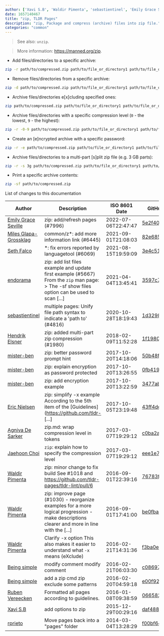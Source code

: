 ```yaml
---
author: ['Xavi S.B', 'Waldir Pimenta', 'sebastientinel', 'Emily Grace Seville', 'endorama', 'Miles Glapa-Grossklag', 'Agniva De Sarker', 'Ruben Vereecken', 'Being simple', 'Hendrik Elsner', 'Eric Nielsen', 'rprieto', 'mister-ben', 'Seth Falco', 'Jaehoon Choi']
date: 1657140467
title: "zip, TLDR Pages"
description: "zip, Package and compress (archive) files into zip file."
categories: "common"
---
```

> See also: `unzip`.

> More information: <https://manned.org/zip>.

- Add files/directories to a specific archive:

```bash
zip -r path/to/compressed.zip path/to/file_or_directory1 path/to/file_or_directory2 ...
```

- Remove files/directories from a specific archive:

```bash
zip -d path/to/compressed.zip path/to/file_or_directory1 path/to/file_or_directory2 ...
```

- Archive files/directories e[x]cluding specified ones:

```bash
zip path/to/compressed.zip path/to/file_or_directory1 path/to/file_or_directory2 ... -x path/to/excluded_files_or_directories
```

- Archive files/directories with a specific compression level (`0` - the lowest, `9` - the highest):

```bash
zip -r -0-9 path/to/compressed.zip path/to/file_or_directory1 path/to/file_or_directory2 ...
```

- Create an [e]ncrypted archive with a specific password:

```bash
zip -r -e path/to/compressed.zip path/to/file_or_directory1 path/to/file_or_directory2 ...
```

- Archive files/directories to a multi-part [s]plit zip file (e.g. 3 GB parts):

```bash
zip -r -s 3g path/to/compressed.zip path/to/file_or_directory1 path/to/file_or_directory2 ...
```

- Print a specific archive contents:

```bash
zip -sf path/to/compressed.zip
```
List of changes to this documentation


Author | Description | ISO 8601 Date | GitHub link
------|-----|-----|-----
[Emily Grace Seville](mailto:emilyseville7cf@gmail.com) | zip: add/refresh pages (#7996) | 2022-07-06T22:47:47 | [5e2f4072bce4](https://github.com/tldr-pages/tldr/commit/5e2f4072bce4e1bb1ffc80edd5d5ec223042182a)
[Miles Glapa-Grossklag](mailto:miles@glapa-grossklag.com) | common/z*: add more information link (#6445) | 2021-09-01T21:08:03 | [82e685e155b9](https://github.com/tldr-pages/tldr/commit/82e685e155b93e19aef385e655da9134d4808701)
[Seth Falco](mailto:seth@falco.fun) | *: fix errors reported by languagetool (#6069) | 2021-08-15T19:59:09 | [3e4c519004a4](https://github.com/tldr-pages/tldr/commit/3e4c519004a471c861cdc609fd7239ee3355671c)
[endorama](mailto:endorama@users.noreply.github.com) | zip: add list files example and update first example (#5667) From the `zip` man page: > The -sf show files option can be used to scan [...] | 2021-04-04T13:45:41 | [3597c70e6c4d](https://github.com/tldr-pages/tldr/commit/3597c70e6c4d9b4afc57c52692cdc9703bea7916)
[sebastientinel](mailto:sebastien.tinel@gmail.com) | multiple pages: Unify file path syntax to indicate a 'path to' (#4816) | 2020-10-28T18:19:43 | [1d32985f2f24](https://github.com/tldr-pages/tldr/commit/1d32985f2f24e5469dddc993dd7f354f79bfa128)
[Hendrik Elsner](mailto:321hendrik@gmail.com) | zip: added multi-part zip compression (#1980) | 2018-02-09T11:52:28 | [1f1980517794](https://github.com/tldr-pages/tldr/commit/1f1980517794a210291df38edbbbbc35fa27718c)
[mister-ben](mailto:git@misterben.me) | zip: better password prompt hint | 2017-10-20T14:18:06 | [50b48f60fd95](https://github.com/tldr-pages/tldr/commit/50b48f60fd952d9742a92dba8a186f8dc264620e)
[mister-ben](mailto:git@misterben.me) | zip: explain encryption as password protected | 2017-10-20T13:26:55 | [0fb419869509](https://github.com/tldr-pages/tldr/commit/0fb419869509a6dfb0c2705ad106a4ef718f9af2)
[mister-ben](mailto:git@misterben.me) | zip: add encryption example | 2017-10-20T13:22:59 | [3477ab330ed8](https://github.com/tldr-pages/tldr/commit/3477ab330ed8da9f3b01c1d4abd15e36f2f83341)
[Eric Nielsen](mailto:eric@amalgamar.com.br) | zip: simplify -x example According to the 5th item of the [Guidelines](https://github.com/tldr- [...] | 2017-10-05T23:19:48 | [43ff4dd736a1](https://github.com/tldr-pages/tldr/commit/43ff4dd736a1aba553c6beacb17e09849e97e576)
[Agniva De Sarker](mailto:agnivade@yahoo.co.in) | zip.md: wrap compression level in tokens | 2017-03-07T19:29:12 | [c0ba2afc2b0a](https://github.com/tldr-pages/tldr/commit/c0ba2afc2b0a71344017f7170db369a4bfb511df)
[Jaehoon Choi](mailto:plaintext@andromedarabbit.net) | `zip`: explain how to specify the compression level | 2017-03-07T19:29:12 | [eee1e72ba2d8](https://github.com/tldr-pages/tldr/commit/eee1e72ba2d8c05e5ddbc5d08b7ccc679e21c007)
[Waldir Pimenta](mailto:waldyrious@gmail.com) | zip: minor change to fix build See #1018 and https://github.com/tldr-pages/tldr-lint/pull/6 | 2016-09-01T22:39:16 | [76783fdc7256](https://github.com/tldr-pages/tldr/commit/76783fdc7256b415f89cabed5fef3f4cd901156c)
[Waldir Pimenta](mailto:waldyrious@gmail.com) | zip: improve page (#1030) - reorganize examples for a more logical progression - make descriptions clearer and more in line with the [...] | 2016-09-01T17:41:00 | [be0fbaec973d](https://github.com/tldr-pages/tldr/commit/be0fbaec973d1582be38c8ced94b899fdc4076eb)
[Waldir Pimenta](mailto:waldyrious@gmail.com) | Clarify -x option This also makes it easier to understand what `-x` means (eXclude) | 2016-02-21T14:31:36 | [f3ba0e60860e](https://github.com/tldr-pages/tldr/commit/f3ba0e60860e9deb94bbc19c6c738b45fa38f7f6)
[Being simple](mailto:haolin.h0@gmail.com) | modify comment modify comment | 2016-02-21T06:03:30 | [c0869724ac34](https://github.com/tldr-pages/tldr/commit/c0869724ac349573e64a62981b7ed150a36af8ed)
[Being simple](mailto:haolin.h0@gmail.com) | add a zip cmd zip exclude some patterns | 2016-02-20T04:59:18 | [e00f9214ef85](https://github.com/tldr-pages/tldr/commit/e00f9214ef85e980b343df2bdf4066d3933f5a7f)
[Ruben Vereecken](mailto:rubenvereecken@gmail.com) | Formatted all pages according to guidelines. | 2016-01-08T09:38:59 | [066582e8eab5](https://github.com/tldr-pages/tldr/commit/066582e8eab57bce9861cc8d379e158d61f1cc95)
[Xavi S.B](mailto:xavi@typeform.com) | add options to zip | 2015-12-29T00:29:16 | [daf48855363b](https://github.com/tldr-pages/tldr/commit/daf48855363bd8c76c763a51c33b15682497717b)
[rprieto](mailto:choicesmade@gmail.com) | Move pages back into a "pages" folder | 2014-03-04T13:28:29 | [f00bf64426a7](https://github.com/tldr-pages/tldr/commit/f00bf64426a792ee3aac792f9c0aec3f8b1eaa7d)

